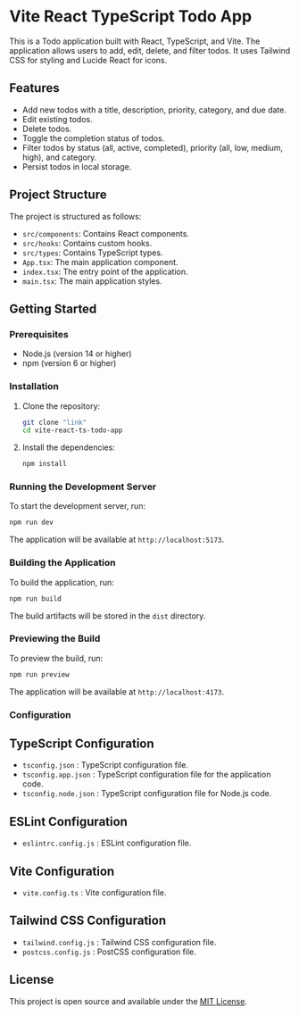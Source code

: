 # Vite React TypeScript Todo App

This is a Todo application built with React, TypeScript, and Vite. The application allows users to add, edit, delete, and filter todos. It uses Tailwind CSS for styling and Lucide React for icons.

## Features

- Add new todos with a title, description, priority, category, and due date.
- Edit existing todos.
- Delete todos.
- Toggle the completion status of todos.
- Filter todos by status (all, active, completed), priority (all, low, medium, high), and category.
- Persist todos in local storage.

## Project Structure

The project is structured as follows:

- `src/components`: Contains React components.
- `src/hooks`: Contains custom hooks.
- `src/types`: Contains TypeScript types.
- `App.tsx`: The main application component.
- `index.tsx`: The entry point of the application.
- `main.tsx`: The main application styles.

## Getting Started

### Prerequisites

- Node.js (version 14 or higher)
- npm (version 6 or higher)

### Installation

1. Clone the repository:

    ```sh
    git clone "link"
    cd vite-react-ts-todo-app
    ```

2. Install the dependencies:

    ```sh
    npm install
    ```

### Running the Development Server

To start the development server, run:

```sh
npm run dev

```

The application will be available at `http://localhost:5173`.

### Building the Application

To build the application, run:

```sh
npm run build
```

The build artifacts will be stored in the `dist` directory.

### Previewing the Build

To preview the build, run:

```sh
npm run preview
```

The application will be available at `http://localhost:4173`.

### Configuration

## TypeScript Configuration

- `tsconfig.json` : TypeScript configuration file.
- `tsconfig.app.json` : TypeScript configuration file for the application code.
- `tsconfig.node.json` : TypeScript configuration file for Node.js code.

## ESLint Configuration

- `eslintrc.config.js` : ESLint configuration file.

## Vite Configuration

- `vite.config.ts` : Vite configuration file.

## Tailwind CSS Configuration

- `tailwind.config.js` : Tailwind CSS configuration file.
- `postcss.config.js` : PostCSS configuration file.

## License

This project is open source and available under the [MIT License](LICENSE).